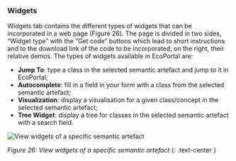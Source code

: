 ### Widgets

Widgets tab contains the different types of widgets that can be incorporated in a web page   (Figure 26). The page is divided in two sides, “Widget type” with the “Get code” buttons which lead to short instructions and to the download link of the code to be incorporated, on the right, their relative demos.
The types of widgets available in EcoPortal are:
- **Jump To**: type a class in the selected semantic artefact and jump to it in EcoPortal;
- **Autocomplete**: fill in a field in your form with a class from the selected semantic artefact;
- **Visualization**: display a visualisation for a given class/concept in the selected semantic artefact;
- **Tree Widget**: display a tree for classes in the selected semantic artefact with a search field.

![View widgets of a specific semantic artefact]({{site.figures_link}}/{{page.portal}}/Figure26.png)

_Figure 26: View widgets of a specific semantic artefact_
{: .text-center }